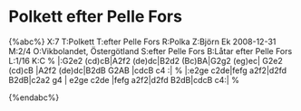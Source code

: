 # Polkett efter Pelle Fors

{%abc%}
X:7
T:Polkett
T:efter Pelle Fors
R:Polka
Z:Björn Ek 2008-12-31
M:2/4
O:Vikbolandet, Östergötland
S:efter Pelle Fors
B:Låtar efter Pelle Fors
L:1/16
K:C
%
|:G2e2 (cd)cB|A2f2 (de)dc|B2d2 (Bc)BA|G2g2 (eg)ec|
G2e2 (cd)cB  |A2f2 (de)dc|B2dB G2AB  |cdcB c4   :|
%
|:e2ge c2de|fefg a2f2|d2fd B2dB|c2a2 g4 |
e2ge c2de  |fefg a2f2|d2fd B2dB|cdcB c4:|
%

{%endabc%}

